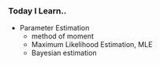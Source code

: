 ### Today I Learn..

 - Parameter Estimation
	- method of moment
	- Maximum Likelihood Estimation, MLE
	- Bayesian estimation
